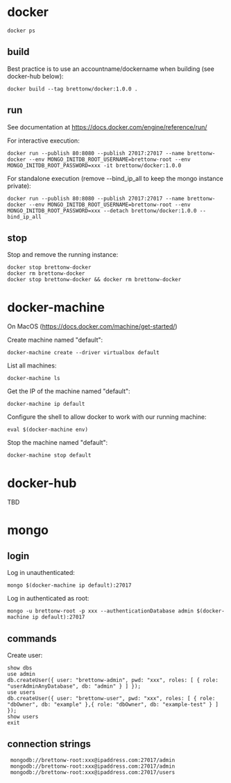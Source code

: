 
# docker

    docker ps

## build
Best practice is to use an accountname/dockername when building (see docker-hub below):

    docker build --tag brettonw/docker:1.0.0 .

## run
See documentation at https://docs.docker.com/engine/reference/run/

For interactive execution:

    docker run --publish 80:8080 --publish 27017:27017 --name brettonw-docker --env MONGO_INITDB_ROOT_USERNAME=brettonw-root --env MONGO_INITDB_ROOT_PASSWORD=xxx -it brettonw/docker:1.0.0

For standalone execution (remove --bind_ip_all to keep the mongo instance private):

    docker run --publish 80:8080 --publish 27017:27017 --name brettonw-docker --env MONGO_INITDB_ROOT_USERNAME=brettonw-root --env MONGO_INITDB_ROOT_PASSWORD=xxx --detach brettonw/docker:1.0.0 --bind_ip_all

## stop 
Stop and remove the running instance:

    docker stop brettonw-docker
    docker rm brettonw-docker
    docker stop brettonw-docker && docker rm brettonw-docker


# docker-machine
On MacOS (https://docs.docker.com/machine/get-started/)

Create machine named "default":

    docker-machine create --driver virtualbox default
    
List all machines:
    
    docker-machine ls

Get the IP of the machine named "default":

    docker-machine ip default

Configure the shell to allow docker to work with our running machine:

    eval $(docker-machine env)
    
Stop the machine named "default":

    docker-machine stop default

# docker-hub

TBD

# mongo

## login
Log in unauthenticated:

    mongo $(docker-machine ip default):27017

Log in authenticated as root:

    mongo -u brettonw-root -p xxx --authenticationDatabase admin $(docker-machine ip default):27017
    
## commands
Create user:
    
    show dbs
    use admin
    db.createUser({ user: "brettonw-admin", pwd: "xxx", roles: [ { role: "userAdminAnyDatabase", db: "admin" } ] });
    use users
    db.createUser({ user: "brettonw-user", pwd: "xxx", roles: [ { role: "dbOwner", db: "example" },{ role: "dbOwner", db: "example-test" } ] });
    show users
    exit
    
 ## connection strings
 
     mongodb://brettonw-root:xxx@ipaddress.com:27017/admin
     mongodb://brettonw-root:xxx@ipaddress.com:27017/admin
     mongodb://brettonw-root:xxx@ipaddress.com:27017/users
    
